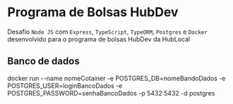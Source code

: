 # Programa de Bolsas HubDev
Desafio `Node JS` com `Express`, `TypeScript`, `TypeORM`, `Postgres` e `Docker` desenvolvido para o programa de bolsas HubDev da HubLocal

## Banco de dados
docker run --name nomeCotainer -e POSTGRES_DB=nomeBandoDados -e POSTGRES_USER=loginBancoDados -e POSTGRES_PASSWORD=senhaBancoDados -p 5432:5432 -d postgres
